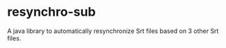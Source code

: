 # resynchro-sub
A java library to automatically resynchronize Srt files based on 3 other Srt files.
